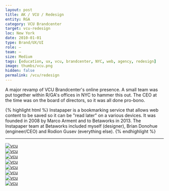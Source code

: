 ```yaml
---
layout: post
title: AK / VCU / Redesign
entity: RGA
category: VCU Brandcenter
target: vcu-redesign
loc: New York
date: 2010-01-01
type: Brand/UX/UI
role: –
team: –
size: Medium
tags: [education, ux, vcu, brandcenter, NYC, web, agency, redesign]
image: thumbs/vcu.png
hidden: false
permalink: /vcu/redesign
---
```


<div class="bg_color_none">
<div class="large_words">
A major revamp of VCU Brandcenter's online presence. A small team was put together within R/GA's offices in NYC to hammer this out. The CEO at the time was on the board of directors, so it was all done pro-bono.
</div>
</div>

{% highlight html %}
Instapaper is a bookmarking service that allows web content to be saved so it can be "read later" on a various devices. It was founded in 2008 by Marco Arment and to Betaworks in 2013. The Instapaper team at Betaworks included myself (designer), Brian Donohue (engineer/CEO) and Rodion Gusev (everything else). 
{% endhighlight %}

---

<div class="image_container2">
	<a href="{{site.baseurl}}/images/projects/vcu_redesign/001.png" target="_blank">
	<img src="{{site.baseurl}}/images/projects/vcu_redesign/001.png" alt="vcu"></a>
</div>

<div class="image_container2">
	<a href="{{site.baseurl}}/images/projects/vcu_redesign/008.jpg" target="_blank">
	<img src="{{site.baseurl}}/images/projects/vcu_redesign/008.jpg" alt="vcu"></a>
</div>

<div class="image_container2">
	<a href="{{site.baseurl}}/images/projects/vcu_redesign/002.png" target="_blank">
	<img src="{{site.baseurl}}/images/projects/vcu_redesign/002.png" alt="vcu"></a>
</div>

<div class="image_container2">
	<a href="{{site.baseurl}}/images/projects/vcu_redesign/003.png" target="_blank">
	<img src="{{site.baseurl}}/images/projects/vcu_redesign/003.png" alt="vcu"></a>
</div>

<div class="image_container2">
	<a href="{{site.baseurl}}/images/projects/vcu_redesign/004.png" target="_blank">
	<img src="{{site.baseurl}}/images/projects/vcu_redesign/004.png" alt="vcu"></a>
</div>

<div class="image_container2">
	<a href="{{site.baseurl}}/images/projects/vcu_redesign/005.png" target="_blank">
	<img src="{{site.baseurl}}/images/projects/vcu_redesign/005.png" alt="vcu"></a>
</div>

<div class="image_container2">
	<a href="{{site.baseurl}}/images/projects/vcu_redesign/006.png" target="_blank">
	<img src="{{site.baseurl}}/images/projects/vcu_redesign/006.png" alt="vcu"></a>
</div>

<div class="image_container2">
	<a href="{{site.baseurl}}/images/projects/vcu_redesign/007.png" target="_blank">
	<img src="{{site.baseurl}}/images/projects/vcu_redesign/007.png" alt="vcu"></a>
</div>



